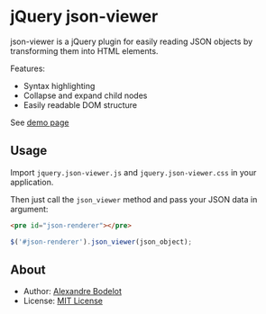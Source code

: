 # jQuery json-viewer

json-viewer is a jQuery plugin for easily reading JSON objects by transforming them into HTML elements.

Features:
- Syntax highlighting
- Collapse and expand child nodes
- Easily readable DOM structure

See [demo page](http://rawgit.com/abodelot/jquery.json-viewer/master/demo.html)

## Usage

Import `jquery.json-viewer.js` and `jquery.json-viewer.css` in your application.

Then just call the `json_viewer` method and pass your JSON data in argument:
```html
<pre id="json-renderer"></pre>
```

```js
$('#json-renderer').json_viewer(json_object);
```

## About

- Author: [Alexandre Bodelot](https://github.com/abodelot)
- License: [MIT License](http://opensource.org/licenses/MIT)
